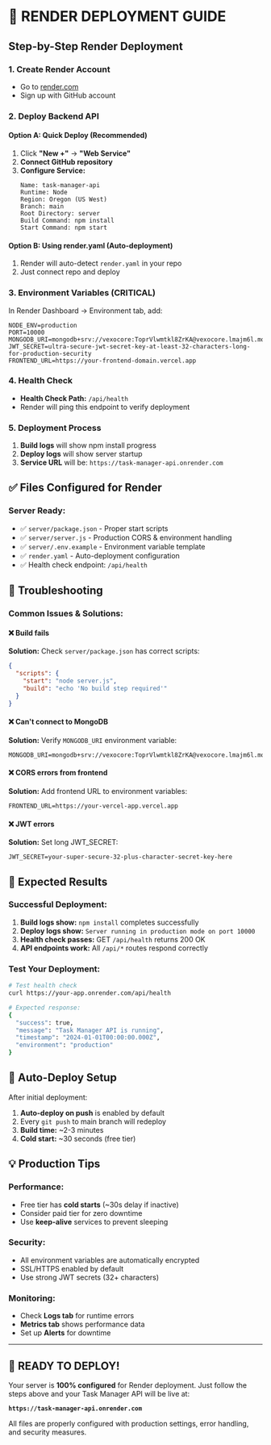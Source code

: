 # 🚀 RENDER DEPLOYMENT GUIDE

## Step-by-Step Render Deployment

### 1. Create Render Account
- Go to [render.com](https://render.com)
- Sign up with GitHub account

### 2. Deploy Backend API

#### Option A: Quick Deploy (Recommended)
1. Click **"New +"** → **"Web Service"**
2. **Connect GitHub repository**
3. **Configure Service:**
   ```
   Name: task-manager-api
   Runtime: Node
   Region: Oregon (US West)
   Branch: main
   Root Directory: server
   Build Command: npm install
   Start Command: npm start
   ```

#### Option B: Using render.yaml (Auto-deployment)
1. Render will auto-detect `render.yaml` in your repo
2. Just connect repo and deploy

### 3. Environment Variables (CRITICAL)

In Render Dashboard → Environment tab, add:

```
NODE_ENV=production
PORT=10000
MONGODB_URI=mongodb+srv://vexocore:ToprVlwmtkl8ZrKA@vexocore.lmajm6l.mongodb.net/taskmanager
JWT_SECRET=ultra-secure-jwt-secret-key-at-least-32-characters-long-for-production-security
FRONTEND_URL=https://your-frontend-domain.vercel.app
```

### 4. Health Check
- **Health Check Path:** `/api/health`
- Render will ping this endpoint to verify deployment

### 5. Deployment Process
1. **Build logs** will show npm install progress
2. **Deploy logs** will show server startup
3. **Service URL** will be: `https://task-manager-api.onrender.com`

## ✅ Files Configured for Render

### Server Ready:
- ✅ `server/package.json` - Proper start scripts
- ✅ `server/server.js` - Production CORS & environment handling  
- ✅ `server/.env.example` - Environment variable template
- ✅ `render.yaml` - Auto-deployment configuration
- ✅ Health check endpoint: `/api/health`

## 🔧 Troubleshooting

### Common Issues & Solutions:

#### ❌ **Build fails**
**Solution:** Check `server/package.json` has correct scripts:
```json
{
  "scripts": {
    "start": "node server.js",
    "build": "echo 'No build step required'"
  }
}
```

#### ❌ **Can't connect to MongoDB**
**Solution:** Verify `MONGODB_URI` environment variable:
```
MONGODB_URI=mongodb+srv://vexocore:ToprVlwmtkl8ZrKA@vexocore.lmajm6l.mongodb.net/taskmanager
```

#### ❌ **CORS errors from frontend**
**Solution:** Add frontend URL to environment variables:
```
FRONTEND_URL=https://your-vercel-app.vercel.app
```

#### ❌ **JWT errors**
**Solution:** Set long JWT_SECRET:
```
JWT_SECRET=your-super-secure-32-plus-character-secret-key-here
```

## 🎯 Expected Results

### Successful Deployment:
1. **Build logs show:** `npm install` completes successfully
2. **Deploy logs show:** `Server running in production mode on port 10000`
3. **Health check passes:** GET `/api/health` returns 200 OK
4. **API endpoints work:** All `/api/*` routes respond correctly

### Test Your Deployment:
```bash
# Test health check
curl https://your-app.onrender.com/api/health

# Expected response:
{
  "success": true,
  "message": "Task Manager API is running",
  "timestamp": "2024-01-01T00:00:00.000Z",
  "environment": "production"
}
```

## 🔄 Auto-Deploy Setup

After initial deployment:
1. **Auto-deploy on push** is enabled by default
2. Every `git push` to main branch will redeploy
3. **Build time:** ~2-3 minutes
4. **Cold start:** ~30 seconds (free tier)

## 💡 Production Tips

### Performance:
- Free tier has **cold starts** (~30s delay if inactive)
- Consider paid tier for zero downtime
- Use **keep-alive** services to prevent sleeping

### Security:
- All environment variables are automatically encrypted
- SSL/HTTPS enabled by default
- Use strong JWT secrets (32+ characters)

### Monitoring:
- Check **Logs tab** for runtime errors
- **Metrics tab** shows performance data
- Set up **Alerts** for downtime

---

## 🎉 READY TO DEPLOY!

Your server is **100% configured** for Render deployment. Just follow the steps above and your Task Manager API will be live at:

**`https://task-manager-api.onrender.com`**

All files are properly configured with production settings, error handling, and security measures.